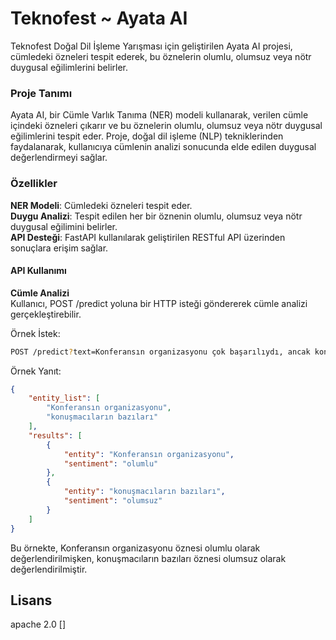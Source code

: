 # Teknofest ~ Ayata AI
Teknofest Doğal Dil İşleme Yarışması için geliştirilen Ayata AI projesi, cümledeki özneleri tespit ederek, bu öznelerin olumlu, olumsuz veya nötr duygusal eğilimlerini belirler.

### Proje Tanımı
Ayata AI, bir Cümle Varlık Tanıma (NER) modeli kullanarak, verilen cümle içindeki özneleri çıkarır ve bu öznelerin olumlu, olumsuz veya nötr duygusal eğilimlerini tespit eder. Proje, doğal dil işleme (NLP) tekniklerinden faydalanarak, kullanıcıya cümlenin analizi sonucunda elde edilen duygusal değerlendirmeyi sağlar.

### Özellikler
**NER Modeli**: Cümledeki özneleri tespit eder.  
**Duygu Analizi**: Tespit edilen her bir öznenin olumlu, olumsuz veya nötr duygusal eğilimini belirler.  
**API Desteği**: FastAPI kullanılarak geliştirilen RESTful API üzerinden sonuçlara erişim sağlar.

#### API Kullanımı
**Cümle Analizi**  
Kullanıcı, POST /predict yoluna bir HTTP isteği göndererek cümle analizi gerçekleştirebilir.

Örnek İstek:
```bash
POST /predict?text=Konferansın organizasyonu çok başarılıydı, ancak konuşmacıların bazıları yetersizdi.
```

Örnek Yanıt:
```json
{
    "entity_list": [
        "Konferansın organizasyonu",
        "konuşmacıların bazıları"
    ],
    "results": [
        {
            "entity": "Konferansın organizasyonu",
            "sentiment": "olumlu"
        },
        {
            "entity": "konuşmacıların bazıları",
            "sentiment": "olumsuz"
        }
    ]
}
```
Bu örnekte, Konferansın organizasyonu öznesi olumlu olarak değerlendirilmişken, konuşmacıların bazıları öznesi olumsuz olarak değerlendirilmiştir.

## Lisans
apache 2.0
[]